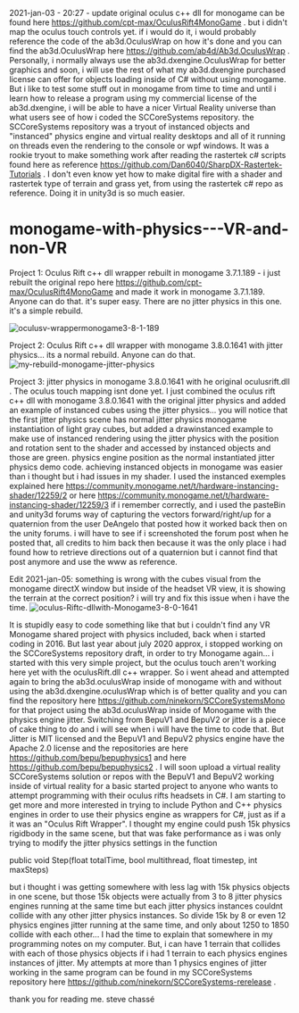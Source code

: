 2021-jan-03 - 20:27 - update
original oculus c++ dll for monogame can be found here https://github.com/cpt-max/OculusRift4MonoGame . but i didn't map the oculus touch controls yet. if i would do it, i would probably reference the code of the ab3d.OculusWrap on how it's done and you can find the ab3d.OculusWrap here https://github.com/ab4d/Ab3d.OculusWrap . Personally, i normally always use the ab3d.dxengine.OculusWrap for better graphics and soon, i will use the rest of what my ab3d.dxengine purchased license can offer for objects loading inside of C# without using monogame. But i like to test some stuff out in monogame from time to time and until i learn how to release a program using my commercial license of the ab3d.dxengine, i will be able to have a nicer Virtual Reality universe than what users see of how i coded the SCCoreSystems repository. the SCCoreSystems repository was a tryout of instanced objects and "instanced" physics engine and virtual reality desktops and all of it running on threads even the rendering to the console or wpf windows. It was a rookie tryout to make something work after reading the rastertek c# scripts found here as reference https://github.com/Dan6040/SharpDX-Rastertek-Tutorials . I don't even know yet how to make digital fire with a shader and rastertek type of terrain and grass yet, from using the rastertek c# repo as reference. Doing it in unity3d is so much easier.

# monogame-with-physics---VR-and-non-VR

Project 1: Oculus Rift c++ dll wrapper rebuilt in monogame 3.7.1.189 - i just rebuilt the original repo here https://github.com/cpt-max/OculusRift4MonoGame and made it work in monogame 3.7.1.189. Anyone can do that. it's super easy. There are no jitter physics in this one. it's a simple rebuild.

<img src="https://i.ibb.co/jb7vmNV/oculusv-wrappermonogame3-8-1-189.png" alt="oculusv-wrappermonogame3-8-1-189" border="0">

Project 2: Oculus Rift c++ dll wrapper with monogame 3.8.0.1641 with jitter physics... its a normal rebuild. Anyone can do that.
<img src="https://i.ibb.co/93RMfF5/my-rebuild-monogame-jitter-physics.png" alt="my-rebuild-monogame-jitter-physics" border="0">

Project 3: jitter physics in monogame 3.8.0.1641 with he original oculusrift.dll . The oculus touch mapping isnt done yet.
I just combined the oculus rift c++ dll with monogame 3.8.0.1641 with the original jitter physics and added an example of instanced
cubes using the jitter physics... you will notice that the first jitter physics scene has normal jitter physics monogame instantiation of light gray cubes, but added a drawinstanced example to make use of instanced rendering using the jitter physics with the position and rotation sent to the shader and accessed by instanced objects and those are green.
physics engine position as the normal instantiated jitter physics demo code. achieving instanced objects in monogame was easier than i thought but i had issues in my shader. I used the instanced exemples explained here https://community.monogame.net/t/hardware-instancing-shader/12259/2 or here https://community.monogame.net/t/hardware-instancing-shader/12259/3 if i remember correctly, and i used the pasteBin and unity3d forums way of capturing the vectors forward/right/up
for a quaternion from the user DeAngelo that posted how it worked back then on the unity forums. i will have to see if i screenshoted the forum post when he posted that, all credits to him back then because it was the only place i had found how to retrieve directions out of a quaternion but i cannot find that post anymore and use the www as reference.

Edit 2021-jan-05: something is wrong with the cubes visual from the monogame directX window but inside of the headset VR view, it is showing the terrain at the correct position? i will try and fix this issue when i have the time.
<img src="https://i.ibb.co/m62dhkV/oculus-Riftc-dllwith-Monogame3-8-0-1641.png" alt="oculus-Riftc-dllwith-Monogame3-8-0-1641" border="0">

It is stupidly easy to code something like that but i couldn't find any VR Monogame shared project with physics included, back when i started coding in 2016. But last year about july 2020 approx, i stopped working on the SCCoreSystems repository draft, in order to try Monogame again... i started with this very simple project, but the oculus touch aren't working here yet with the oculusRift.dll c++ wrapper. So i went ahead and attempted again to bring the ab3d.oculusWrap inside of monogame with and without using the ab3d.dxengine.oculusWrap which is of better quality and you can find the repository here https://github.com/ninekorn/SCCoreSystemsMono for that project using the ab3d.oculusWrap inside of Monogame with the physics engine jitter. Switching from BepuV1 and BepuV2 or jitter is a piece of cake thing to do and i will see when i will have the time to code that. But Jitter is MIT licensed and the BepuV1 and BepuV2 physics engine have the Apache 2.0 license and the repositories are here https://github.com/bepu/bepuphysics1 and here https://github.com/bepu/bepuphysics2 . I will soon upload a virtual reality SCCoreSystems solution or repos with the BepuV1 and BepuV2 working inside of virtual reality for a basic started project to anyone who wants to attempt programming with their oculus rifts headsets in C#. I am starting to get more and more interested in trying to include Python and C++ physics engines in order to use their physics engine as wrappers for C#, just as if a it was an "Oculus Rift Wrapper". I thought my engine could push 15k physics rigidbody in the same scene, but that was fake performance as i was only trying to modify the jitter physics settings in the function

public void Step(float totalTime, bool multithread, float timestep, int maxSteps)

but i thought i was getting somewhere with less lag with 15k physics objects in one scene, but those 15k objects were actually from 3 to 8 jitter physics engines running at the same time but each jitter physics instances couldnt collide with any other jitter physics instances. So divide 15k by 8 or even 12 physics engines jitter running at the same time, and only about 1250 to 1850 collide with each other... I had the time to explain that somewhere in my programming notes on my computer. But, i can have 1 terrain that collides with each of those physics objects if i had 1 terrain to each physics engines instances of jitter. My attempts at more than 1 physics engines of jitter working in the same program can be found in my SCCoreSystems repository here https://github.com/ninekorn/SCCoreSystems-rerelease .

thank you for reading me.
steve chassé



